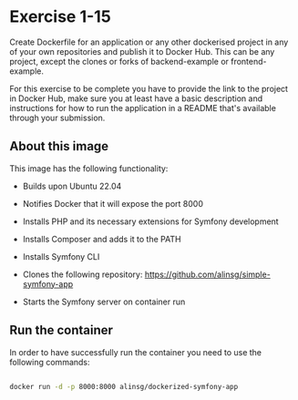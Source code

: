 # Exercise 1-15

Create Dockerfile for an application or any other dockerised project in any of your own repositories and publish it to Docker Hub. This can be any project, except the clones or forks of backend-example or frontend-example.

For this exercise to be complete you have to provide the link to the project in Docker Hub, make sure you at least have a basic description and instructions for how to run the application in a README that's available through your submission.

## About this image

This image has the following functionality:

- Builds upon Ubuntu 22.04

- Notifies Docker that it will expose the port 8000

- Installs PHP and its necessary extensions for Symfony development

- Installs Composer and adds it to the PATH

- Installs Symfony CLI

- Clones the following repository: https://github.com/alinsg/simple-symfony-app

- Starts the Symfony server on container run

## Run the container

In order to have successfully run the container you need to use the following commands:

```bash

docker run -d -p 8000:8000 alinsg/dockerized-symfony-app

```
